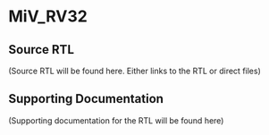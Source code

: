 # MiV_RV32


## Source RTL
(Source RTL will be found here. Either links to the RTL or direct files)


## Supporting Documentation
(Supporting documentation for the RTL will be found here)

